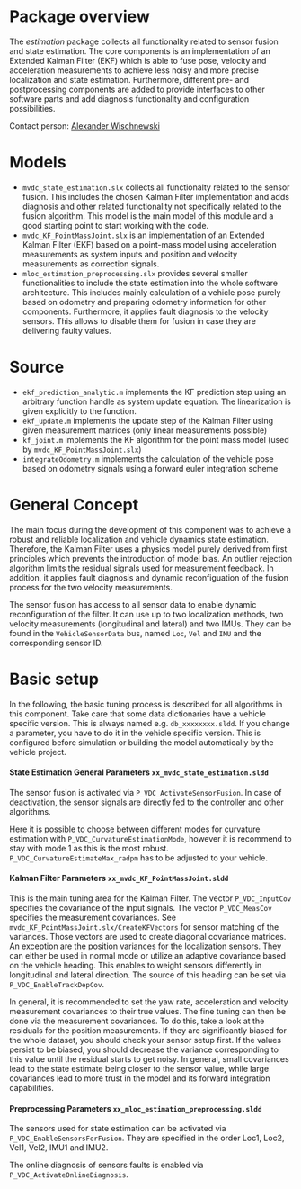 # Package overview
The *estimation* package collects all functionality related to sensor fusion and state estimation. The core components is an implementation of an Extended Kalman Filter (EKF) which is able to fuse pose, velocity and acceleration measurements to achieve less noisy and more precise localization and state estimation. Furthermore, different pre- and postprocessing components are added to provide interfaces to other software parts and add diagnosis functionality and configuration possibilities.

Contact person: [Alexander Wischnewski](mailto:alexander.wischnewski@tum.de)

# Models
* `mvdc_state_estimation.slx` collects all functionalty related to the sensor fusion. This includes the chosen Kalman Filter implementation and adds diagnosis and other related functionality not specifically related to the fusion algorithm. This model is the main model of this module and a good starting point to start working with the code.
* `mvdc_KF_PointMassJoint.slx` is an implementation of an Extended Kalman Filter (EKF) based on a point-mass model using acceleration measurements as system inputs and position and velocity measurements as correction signals.
* `mloc_estimation_preprocessing.slx` provides several smaller functionalities to include the state estimation into the whole software architecture. This includes mainly calculation of a vehicle pose purely based on odometry and preparing odometry information for other components. Furthermore, it applies fault diagnosis to the velocity sensors. This allows to disable them for fusion in case they are delivering faulty values.

# Source
* `ekf_prediction_analytic.m` implements the KF prediction step using an arbitrary function handle as system update equation. The linearization is given explicitly to the function.
* `ekf_update.m` implements the update step of the Kalman Filter using given measurement matrices (only linear measurements possible)
* `kf_joint.m` implements the KF algorithm for the point mass model (used by `mvdc_KF_PointMassJoint.slx`)
* `integrateOdometry.m` implements the calculation of the vehicle pose based on odometry signals using a forward euler integration scheme

# General Concept
The main focus during the development of this component was to achieve a robust and reliable localization and vehicle dynamics state estimation. Therefore, the Kalman Filter uses a physics model purely derived from first principles which prevents the introduction of model bias. An outlier rejection algorithm limits the residual signals used for measurement feedback. In addition, it applies fault diagnosis and dynamic reconfiguation of the fusion process for the two velocity measurements.

The sensor fusion has access to all sensor data to enable dynamic reconfiguration of the filter. It can use up to two localization methods, two velocity measurements (longitudinal and lateral) and two IMUs. They can be found in the `VehicleSensorData` bus, named `Loc`, `Vel` and `IMU` and the corresponding sensor ID.

# Basic setup
In the following, the basic tuning process is described for all algorithms in this component. Take care that some data dictionaries have a vehicle specific version. This is always named e.g. `db_xxxxxxxx.sldd`. If you change a parameter, you have to do it in the vehicle specific version. This is configured before simulation or building the model automatically by the vehicle project.

#### State Estimation General Parameters `xx_mvdc_state_estimation.sldd`
The sensor fusion is activated via `P_VDC_ActivateSensorFusion`. In case of deactivation, the sensor signals are directly fed to the controller and other algorithms.

Here it is possible to choose between different modes for curvature estimation with `P_VDC_CurvatureEstimationMode`, however it is recommend to stay with mode 1 as this is the most robust. `P_VDC_CurvatureEstimateMax_radpm` has to be adjusted to your vehicle.

#### Kalman Filter Parameters `xx_mvdc_KF_PointMassJoint.sldd`
This is the main tuning area for the Kalman Filter. The vector `P_VDC_InputCov` specifies the covariance of the input signals. The vector `P_VDC_MeasCov` specifies the measurement covariances. See `mvdc_KF_PointMassJoint.slx/CreateKFVectors` for sensor matching of the variances. Those vectors are used to create diagonal covariance matrices. An exception are the position variances for the localization sensors. They can either be used in normal mode or utilize an adaptive covariance based on the vehicle heading. This enables to weight sensors differently in longitudinal and lateral direction. The source of this heading can be set via `P_VDC_EnableTrackDepCov`.

In general, it is recommended to set the yaw rate, acceleration and velocity measurement covariances to their true values. The fine tuning can then be done via the measurement covariances. To do this, take a look at the residuals for the position measurements. If they are significantly biased for the whole dataset, you should check your sensor setup first. If the values persist to be biased, you should decrease the variance corresponding to this value until the residual starts to get noisy. In general, small covariances lead to the state estimate being closer to the sensor value, while large covariances lead to more trust in the model and its forward integration capabilities.

#### Preprocessing Parameters `xx_mloc_estimation_preprocessing.sldd`
The sensors used for state estimation can be activated via `P_VDC_EnableSensorsForFusion`. They are specified in the order Loc1, Loc2, Vel1, Vel2, IMU1 and IMU2.

The online diagnosis of sensors faults is enabled via `P_VDC_ActivateOnlineDiagnosis`. 
